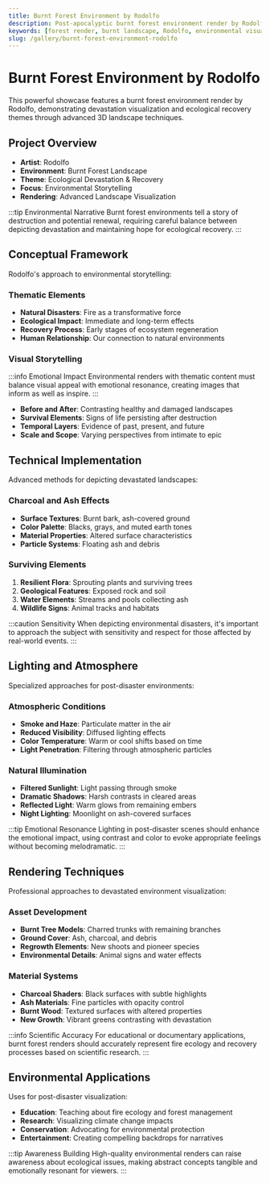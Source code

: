 ```yaml
---
title: Burnt Forest Environment by Rodolfo
description: Post-apocalyptic burnt forest environment render by Rodolfo showcasing devastation visualization and ecological recovery themes.
keywords: [forest render, burnt landscape, Rodolfo, environmental visualization, post-apocalyptic scene, ecological recovery, 3D landscape, Redshift]
slug: /gallery/burnt-forest-environment-rodolfo
---
```


# Burnt Forest Environment by Rodolfo

This powerful showcase features a burnt forest environment render by Rodolfo, demonstrating devastation visualization and ecological recovery themes through advanced 3D landscape techniques.

## Project Overview

- **Artist**: Rodolfo
- **Environment**: Burnt Forest Landscape
- **Theme**: Ecological Devastation & Recovery
- **Focus**: Environmental Storytelling
- **Rendering**: Advanced Landscape Visualization

:::tip Environmental Narrative
Burnt forest environments tell a story of destruction and potential renewal, requiring careful balance between depicting devastation and maintaining hope for ecological recovery.
:::

## Conceptual Framework

Rodolfo's approach to environmental storytelling:

### Thematic Elements

- **Natural Disasters**: Fire as a transformative force
- **Ecological Impact**: Immediate and long-term effects
- **Recovery Process**: Early stages of ecosystem regeneration
- **Human Relationship**: Our connection to natural environments

### Visual Storytelling

:::info Emotional Impact
Environmental renders with thematic content must balance visual appeal with emotional resonance, creating images that inform as well as inspire.
:::

- **Before and After**: Contrasting healthy and damaged landscapes
- **Survival Elements**: Signs of life persisting after destruction
- **Temporal Layers**: Evidence of past, present, and future
- **Scale and Scope**: Varying perspectives from intimate to epic

## Technical Implementation

Advanced methods for depicting devastated landscapes:

### Charcoal and Ash Effects

- **Surface Textures**: Burnt bark, ash-covered ground
- **Color Palette**: Blacks, grays, and muted earth tones
- **Material Properties**: Altered surface characteristics
- **Particle Systems**: Floating ash and debris

### Surviving Elements

1. **Resilient Flora**: Sprouting plants and surviving trees
2. **Geological Features**: Exposed rock and soil
3. **Water Elements**: Streams and pools collecting ash
4. **Wildlife Signs**: Animal tracks and habitats

:::caution Sensitivity
When depicting environmental disasters, it's important to approach the subject with sensitivity and respect for those affected by real-world events.
:::

## Lighting and Atmosphere

Specialized approaches for post-disaster environments:

### Atmospheric Conditions

- **Smoke and Haze**: Particulate matter in the air
- **Reduced Visibility**: Diffused lighting effects
- **Color Temperature**: Warm or cool shifts based on time
- **Light Penetration**: Filtering through atmospheric particles

### Natural Illumination

- **Filtered Sunlight**: Light passing through smoke
- **Dramatic Shadows**: Harsh contrasts in cleared areas
- **Reflected Light**: Warm glows from remaining embers
- **Night Lighting**: Moonlight on ash-covered surfaces

:::tip Emotional Resonance
Lighting in post-disaster scenes should enhance the emotional impact, using contrast and color to evoke appropriate feelings without becoming melodramatic.
:::

## Rendering Techniques

Professional approaches to devastated environment visualization:

### Asset Development

- **Burnt Tree Models**: Charred trunks with remaining branches
- **Ground Cover**: Ash, charcoal, and debris
- **Regrowth Elements**: New shoots and pioneer species
- **Environmental Details**: Animal signs and water effects

### Material Systems

- **Charcoal Shaders**: Black surfaces with subtle highlights
- **Ash Materials**: Fine particles with opacity control
- **Burnt Wood**: Textured surfaces with altered properties
- **New Growth**: Vibrant greens contrasting with devastation

:::info Scientific Accuracy
For educational or documentary applications, burnt forest renders should accurately represent fire ecology and recovery processes based on scientific research.
:::

## Environmental Applications

Uses for post-disaster visualization:

- **Education**: Teaching about fire ecology and forest management
- **Research**: Visualizing climate change impacts
- **Conservation**: Advocating for environmental protection
- **Entertainment**: Creating compelling backdrops for narratives

:::tip Awareness Building
High-quality environmental renders can raise awareness about ecological issues, making abstract concepts tangible and emotionally resonant for viewers.
:::